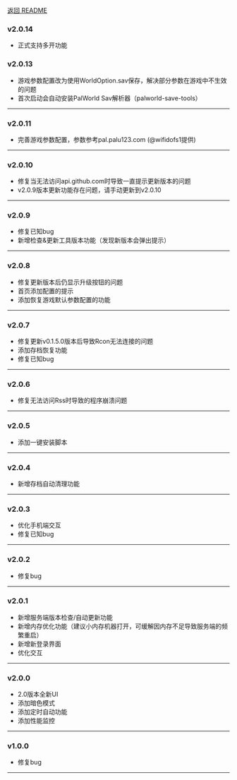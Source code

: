 [返回 README](./README.md)
### v2.0.14

- 正式支持多开功能
### v2.0.13

- 游戏参数配置改为使用WorldOption.sav保存，解决部分参数在游戏中不生效的问题
- 首次启动会自动安装PalWorld Sav解析器（palworld-save-tools）
---
### v2.0.11

- 完善游戏参数配置，参数参考pal.palu123.com (@wifidofs1提供)
---
### v2.0.10

- 修复当无法访问api.github.com时导致一直提示更新版本的问题
- v2.0.9版本更新功能存在问题，请手动更新到v2.0.10
---
### v2.0.9

- 修复已知bug
- 新增检查&更新工具版本功能（发现新版本会弹出提示）
---
### v2.0.8

- 修复更新版本后仍显示升级按钮的问题
- 首页添加配置的提示
- 添加恢复游戏默认参数配置的功能
---
### v2.0.7

- 修复更新v0.1.5.0版本后导致Rcon无法连接的问题
- 添加存档恢复功能
- 修复已知bug
---
### v2.0.6

- 修复无法访问Rss时导致的程序崩溃问题
---
### v2.0.5

- 添加一键安装脚本
---
### v2.0.4

- 新增存档自动清理功能
---
### v2.0.3

- 优化手机端交互
- 修复已知bug
---
### v2.0.2

- 修复bug
---
### v2.0.1

- 新增服务端版本检查/自动更新功能
- 新增内存优化功能（建议小内存机器打开，可缓解因内存不足导致服务端的频繁重启）
- 新增新登录界面
- 优化交互
---
### v2.0.0

- 2.0版本全新UI
- 添加暗色模式
- 添加定时自动功能
- 添加性能监控
---
### v1.0.0

- 修复bug
---
